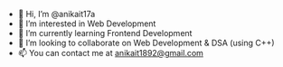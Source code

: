 - 👋 Hi, I’m @anikait17a
- 👀 I’m interested in Web Development
- 🌱 I’m currently learning Frontend Development
- 💞️ I’m looking to collaborate on Web Development & DSA (using C++)
- 📫 You can contact me at anikait1892@gmail.com

<!---
anikait17a/anikait17a is a ✨ special ✨ repository because its `README.md` (this file) appears on your GitHub profile.
You can click the Preview link to take a look at your changes.
--->
